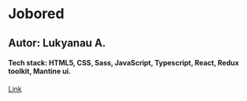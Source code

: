 # Jobored

## Autor: Lukyanau A.

#### Tech stack: HTML5, CSS, Sass, JavaScript, Typescript, React, Redux toolkit, Mantine ui. 
  
[Link](https://frabjous-profiterole-702437.netlify.app/)
